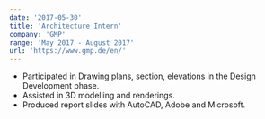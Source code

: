 ```yaml
---
date: '2017-05-30'
title: 'Architecture Intern'
company: 'GMP'
range: 'May 2017 - August 2017'
url: 'https://www.gmp.de/en/'
---
```


- Participated in Drawing plans, section, elevations in the Design Development phase.
- Assisted in 3D modelling and renderings.
- Produced report slides with AutoCAD, Adobe and Microsoft.

